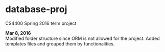 # database-proj
CS4400 Spring 2016 term project

<strong>Mar 8, 2016</strong>   
Modified folder structure since ORM is not allowed for the project.
Added templates files and grouped them by functionalities.
